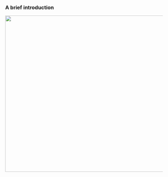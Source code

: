 ### A brief introduction
[<img src="https://github.com/user-attachments/assets/2cb471a8-367d-4cc0-841a-08910afc89e1" width="800" height="500">](https://github.com/user-attachments/assets/e71a6d2c-f1ed-4bee-9465-533d12179ab7)

